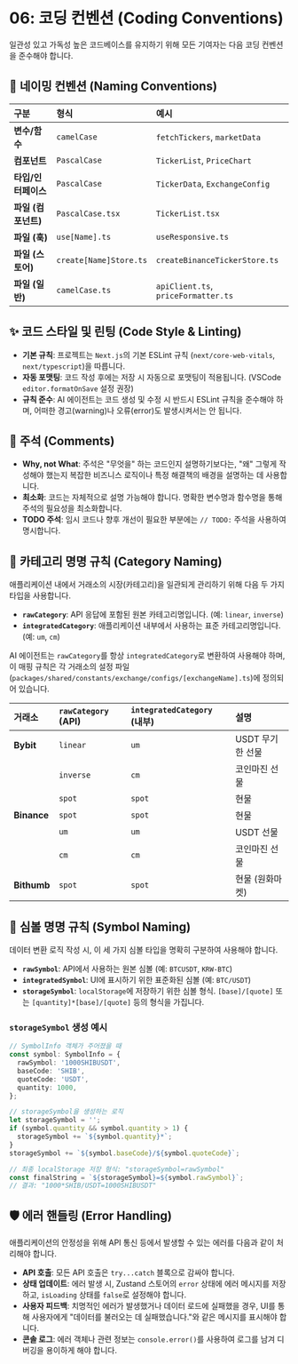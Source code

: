 # 06: 코딩 컨벤션 (Coding Conventions)

일관성 있고 가독성 높은 코드베이스를 유지하기 위해 모든 기여자는 다음 코딩 컨벤션을 준수해야 합니다.

## 📝 네이밍 컨벤션 (Naming Conventions)

| 구분              | 형식                  | 예시                                    |
| :---------------- | :-------------------- | :-------------------------------------- |
| **변수/함수**       | `camelCase`           | `fetchTickers`, `marketData`            |
| **컴포넌트**        | `PascalCase`          | `TickerList`, `PriceChart`              |
| **타입/인터페이스** | `PascalCase`          | `TickerData`, `ExchangeConfig`          |
| **파일 (컴포넌트)** | `PascalCase.tsx`      | `TickerList.tsx`                        |
| **파일 (훅)**       | `use[Name].ts`        | `useResponsive.ts`                      |
| **파일 (스토어)**   | `create[Name]Store.ts`| `createBinanceTickerStore.ts`           |
| **파일 (일반)**     | `camelCase.ts`        | `apiClient.ts`, `priceFormatter.ts`     |

## ✨ 코드 스타일 및 린팅 (Code Style & Linting)

- **기본 규칙**: 프로젝트는 `Next.js`의 기본 ESLint 규칙 (`next/core-web-vitals`, `next/typescript`)을 따릅니다.
- **자동 포맷팅**: 코드 작성 후에는 저장 시 자동으로 포맷팅이 적용됩니다. (VSCode `editor.formatOnSave` 설정 권장)
- **규칙 준수**: AI 에이전트는 코드 생성 및 수정 시 반드시 ESLint 규칙을 준수해야 하며, 어떠한 경고(warning)나 오류(error)도 발생시켜서는 안 됩니다.

## 💬 주석 (Comments)

- **Why, not What**: 주석은 "무엇을" 하는 코드인지 설명하기보다는, "왜" 그렇게 작성해야 했는지 복잡한 비즈니스 로직이나 특정 해결책의 배경을 설명하는 데 사용합니다.
- **최소화**: 코드는 자체적으로 설명 가능해야 합니다. 명확한 변수명과 함수명을 통해 주석의 필요성을 최소화합니다.
- **TODO 주석**: 임시 코드나 향후 개선이 필요한 부분에는 `// TODO:` 주석을 사용하여 명시합니다.

## 🔄 카테고리 명명 규칙 (Category Naming)

애플리케이션 내에서 거래소의 시장(카테고리)을 일관되게 관리하기 위해 다음 두 가지 타입을 사용합니다.

- **`rawCategory`**: API 응답에 포함된 원본 카테고리명입니다. (예: `linear`, `inverse`)
- **`integratedCategory`**: 애플리케이션 내부에서 사용하는 표준 카테고리명입니다. (예: `um`, `cm`)

AI 에이전트는 `rawCategory`를 항상 `integratedCategory`로 변환하여 사용해야 하며, 이 매핑 규칙은 각 거래소의 설정 파일(`packages/shared/constants/exchange/configs/[exchangeName].ts`)에 정의되어 있습니다.

| 거래소   | `rawCategory` (API) | `integratedCategory` (내부) | 설명                |
| :------- | :------------------ | :-------------------------- | :------------------ |
| **Bybit**  | `linear`            | `um`                        | USDT 무기한 선물    |
|          | `inverse`           | `cm`                        | 코인마진 선물       |
|          | `spot`              | `spot`                      | 현물                |
| **Binance**| `spot`              | `spot`                      | 현물                |
|          | `um`                | `um`                        | USDT 선물           |
|          | `cm`                | `cm`                        | 코인마진 선물       |
| **Bithumb**| `spot`              | `spot`                      | 현물 (원화마켓)     |

## 💾 심볼 명명 규칙 (Symbol Naming)

데이터 변환 로직 작성 시, 이 세 가지 심볼 타입을 명확히 구분하여 사용해야 합니다.

- **`rawSymbol`**: API에서 사용하는 원본 심볼 (예: `BTCUSDT`, `KRW-BTC`)
- **`integratedSymbol`**: UI에 표시하기 위한 표준화된 심볼 (예: `BTC/USDT`)
- **`storageSymbol`**: `localStorage`에 저장하기 위한 심볼 형식. `[base]/[quote]` 또는 `[quantity]*[base]/[quote]` 등의 형식을 가집니다.

### `storageSymbol` 생성 예시

```ts
// SymbolInfo 객체가 주어졌을 때
const symbol: SymbolInfo = {
  rawSymbol: '1000SHIBUSDT',
  baseCode: 'SHIB',
  quoteCode: 'USDT',
  quantity: 1000,
};

// storageSymbol을 생성하는 로직
let storageSymbol = '';
if (symbol.quantity && symbol.quantity > 1) {
  storageSymbol += `${symbol.quantity}*`;
}
storageSymbol += `${symbol.baseCode}/${symbol.quoteCode}`;

// 최종 localStorage 저장 형식: "storageSymbol=rawSymbol"
const finalString = `${storageSymbol}=${symbol.rawSymbol}`;
// 결과: "1000*SHIB/USDT=1000SHIBUSDT"
```

## 🛡️ 에러 핸들링 (Error Handling)

애플리케이션의 안정성을 위해 API 통신 등에서 발생할 수 있는 에러를 다음과 같이 처리해야 합니다.

- **API 호출**: 모든 API 호출은 `try...catch` 블록으로 감싸야 합니다.
- **상태 업데이트**: 에러 발생 시, Zustand 스토어의 `error` 상태에 에러 메시지를 저장하고, `isLoading` 상태를 `false`로 설정해야 합니다.
- **사용자 피드백**: 치명적인 에러가 발생했거나 데이터 로드에 실패했을 경우, UI를 통해 사용자에게 "데이터를 불러오는 데 실패했습니다."와 같은 메시지를 표시해야 합니다.
- **콘솔 로그**: 에러 객체나 관련 정보는 `console.error()`를 사용하여 로그를 남겨 디버깅을 용이하게 해야 합니다.